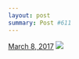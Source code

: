 ```yaml
---
layout: post
summary: Post #611
---
```


<p>
  <time><a href="/611">March 8, 2017</a></time>
  <a href="/611"><img src="{{ site.assets_url }}/611-480.jpg" srcset="{{ site.assets_url }}/611-240.jpg 240w, {{ site.assets_url }}/611-480.jpg 480w, {{ site.assets_url }}/611-720.jpg 720w, {{ site.assets_url }}/611-960.jpg 960w" sizes="(min-width: 700px) 50vw, calc(100vw - 2rem)" /></a>
</p>

